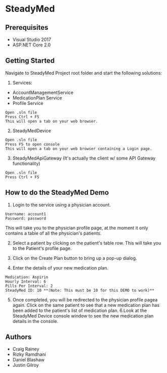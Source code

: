 # SteadyMed

## Prerequisites

* Visual Studio 2017
* ASP.NET Core 2.0

## Getting Started

Navigate to SteadyMed Project root folder and start the following solutions:

1. Services:
* AccountManagementService
* MedicationPlan Service
* Profile Service
```
Open .sln file
Press Ctrl + F5
This will open a tab on your web browser.
```
2. SteadyMedDevice
```
Open .sln file
Press F5 to open console
This will open a tab on your web browser containing a Login page.
```
3. SteadyMedApiGateway (It's actually the client w/ some API Gateway functionality)
```
Open .sln file
Press Ctrl + F5
```

## How to do the SteadyMed Demo

1. Login to the service using a physician account.
```
Username: account1
Password: password
```
This will take you to the physician profile page, at the moment it only contains a table of all the physician's patients.

2. Select a patient by clicking on the patient's table row.
This will take you to the Patient's profile page.

3. Click on the Create Plan button to bring up a pop-up dialog.
4. Enter the details of your new medication plan.
```
Medication: Aspirin
Hourly Interval: 6
Pills Per Interval: 2
SteadyMed ID: 10 **(Note: This must be 10 for this DEMO to work)**
```
5. Once completed, you will be redirected to the physician profile pagea again.  Click on the same patient to see that a new medication plan has been added to the patient's list of medication plan.
6.Look at the SteadyMed Device console window to see the new medication plan details in the console.

## Authors
* Craig Rainey
* Rizky Ramdhani
* Daniel Blashaw
* Justin Gilroy





